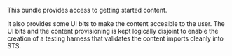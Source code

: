 This bundle provides access to getting started content.

It also provides some UI bits to make the content accesible to the user. The UI bits and the
content provisioning is kept logically disjoint to enable the creation of a testing harness
that validates the content imports cleanly into STS.
